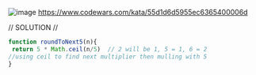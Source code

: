![image](https://github.com/user-attachments/assets/2c2a93f0-d918-4968-83c4-cf7eddaff404)
 https://www.codewars.com/kata/55d1d6d5955ec6365400006d 

// SOLUTION //
```javascript
function roundToNext5(n){
 return 5 * Math.ceil(n/5)  // 2 will be 1, 5 = 1, 6 = 2
//using ceil to find next multiplier then mulling with 5
}
```
